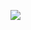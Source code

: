 [![](https://jitpack.io/v/emanresusername/squants-fx.svg)](https://jitpack.io/#emanresusername/squants-fx)
